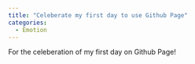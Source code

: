 ```yaml
---
title: "Celeberate my first day to use Github Page"
categories: 
  - Emotion
---
```


For the celeberation of my first day on Github Page!